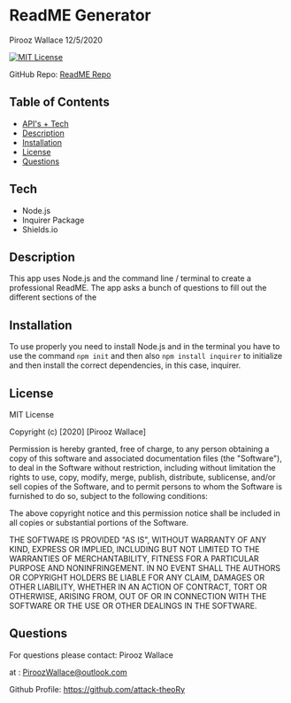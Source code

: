 # ReadME Generator

Pirooz Wallace
12/5/2020

[![MIT License](https://img.shields.io/badge/license-MIT-blue.svg)](#license)

GitHub Repo: [ReadME Repo](https://github.com/attack-theoRy/ReadMeGen)



## Table of Contents
* [API's + Tech](#tech)
* [Description](#description)
* [Installation](#installation)
* [License](#license)
* [Questions](#questions)

## Tech
* Node.js
* Inquirer Package
* Shields.io

## Description

This app uses Node.js and the command line / terminal to create a professional ReadME. The app asks a bunch of questions to fill out the different sections of the  

## Installation

To use properly you need to install Node.js and in the terminal you have to use the command 
``` npm init ```
and then also
``` npm install inquirer ```  to initialize and then install the correct dependencies, in this
case, inquirer. 

## License

MIT License

Copyright (c) [2020] [Pirooz Wallace]

Permission is hereby granted, free of charge, to any person obtaining a copy
of this software and associated documentation files (the "Software"), to deal
in the Software without restriction, including without limitation the rights
to use, copy, modify, merge, publish, distribute, sublicense, and/or sell
copies of the Software, and to permit persons to whom the Software is
furnished to do so, subject to the following conditions:

The above copyright notice and this permission notice shall be included in all
copies or substantial portions of the Software.

THE SOFTWARE IS PROVIDED "AS IS", WITHOUT WARRANTY OF ANY KIND, EXPRESS OR
IMPLIED, INCLUDING BUT NOT LIMITED TO THE WARRANTIES OF MERCHANTABILITY,
FITNESS FOR A PARTICULAR PURPOSE AND NONINFRINGEMENT. IN NO EVENT SHALL THE
AUTHORS OR COPYRIGHT HOLDERS BE LIABLE FOR ANY CLAIM, DAMAGES OR OTHER
LIABILITY, WHETHER IN AN ACTION OF CONTRACT, TORT OR OTHERWISE, ARISING FROM,
OUT OF OR IN CONNECTION WITH THE SOFTWARE OR THE USE OR OTHER DEALINGS IN THE
SOFTWARE.

## Questions
For questions please contact: Pirooz Wallace

at : PiroozWallace@outlook.com

Github Profile: https://github.com/attack-theoRy



